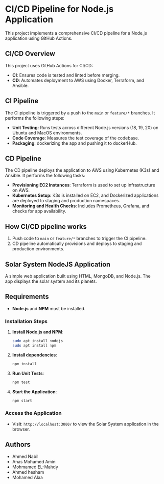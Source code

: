 
# CI/CD Pipeline for Node.js Application

This project implements a comprehensive CI/CD pipeline for a Node.js application using GitHub Actions.

## CI/CD Overview
This project uses GitHub Actions for CI/CD:
- **CI**: Ensures code is tested and linted before merging.
- **CD**: Automates deployment to AWS using Docker, Terraform, and Ansible.


## CI Pipeline

The CI pipeline is triggered by a push to the `main` or `feature/*` branches. It performs the following steps:
- **Unit Testing**: Runs tests across different Node.js versions (18, 19, 20) on Ubuntu and MacOS environments.
- **Code Coverage**: Measures the test coverage of the codebase.
- **Packaging**: dockerizing the app and pushing it to dockerHub.

## CD Pipeline

The CD pipeline deploys the application to AWS using Kubernetes (K3s) and Ansible. It performs the following tasks:
- **Provisioning EC2 Instances**: Terraform is used to set up infrastructure on AWS.
- **Kubernetes Setup**: K3s is installed on EC2, and Dockerized applications are deployed to staging and production namespaces.
- **Monitoring and Health Checks**: Includes Prometheus, Grafana, and checks for app availability.

## How CI/CD pipeline works

1. Push code to `main` or `feature/*` branches to trigger the CI pipeline.
2. CD pipeline automatically provisions and deploys to staging and production environments.

## Solar System NodeJS Application

A simple web application built using HTML, MongoDB, and Node.js. The app displays the solar system and its planets.

## Requirements
- **Node.js** and **NPM** must be installed.

### Installation Steps

1. **Install Node.js and NPM**:
   ```bash
   sudo apt install nodejs
   sudo apt install npm
   ```

2. **Install dependencies**:
   ```bash
   npm install
   ```

3. **Run Unit Tests**:
   ```bash
   npm test
   ```

4. **Start the Application**:
   ```bash
   npm start
   ```

### Access the Application
- Visit: `http://localhost:3000/` to view the Solar System application in the browser.

## Authors

- Ahmed Nabil
- Anas Mohamed Amin
- Mohmamed EL-Mahdy
- Ahmed hesham
- Mohamed Alaa
